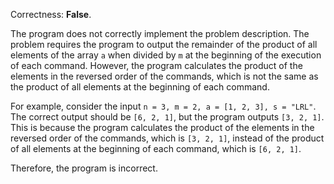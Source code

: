 Correctness: **False**.

The program does not correctly implement the problem description. The problem requires the program to output the remainder of the product of all elements of the array `a` when divided by `m` at the beginning of the execution of each command. However, the program calculates the product of the elements in the reversed order of the commands, which is not the same as the product of all elements at the beginning of each command.

For example, consider the input `n = 3, m = 2, a = [1, 2, 3], s = "LRL"`. The correct output should be `[6, 2, 1]`, but the program outputs `[3, 2, 1]`. This is because the program calculates the product of the elements in the reversed order of the commands, which is `[3, 2, 1]`, instead of the product of all elements at the beginning of each command, which is `[6, 2, 1]`.

Therefore, the program is incorrect.